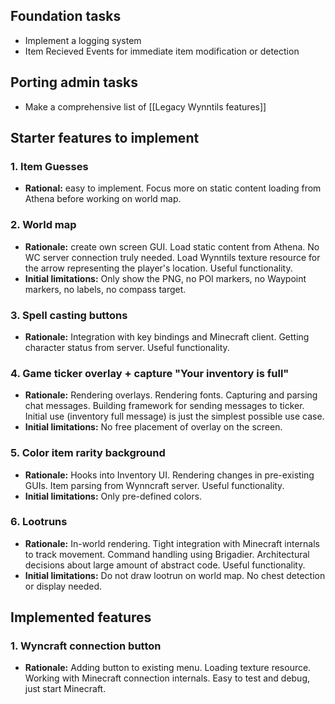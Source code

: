 ## Foundation tasks
* Implement a logging system
* Item Recieved Events for immediate item modification or detection


## Porting admin tasks
* Make a comprehensive list of [[Legacy Wynntils features]]

## Starter features to implement
### 1. Item Guesses
* **Rational:** easy to implement. Focus more on static content loading from Athena before working on world map.

### 2. World map
* **Rationale:** create own screen GUI. Load static content from Athena. No WC server connection truly needed. Load Wynntils texture resource for the arrow representing the player's location. Useful functionality.
* **Initial limitations:** Only show the PNG, no POI markers, no Waypoint markers, no labels, no compass target.

### 3. Spell casting buttons
*  **Rationale:** Integration with key bindings and Minecraft client. Getting character status from server. Useful functionality.

### 4. Game ticker overlay + capture "Your inventory is full"
* **Rationale:** Rendering overlays. Rendering fonts. Capturing and parsing chat messages. Building framework for sending messages to ticker. Initial use (inventory full message) is just the simplest possible use case.
* **Initial limitations:** No free placement of overlay on the screen.

### 5. Color item rarity background
* **Rationale:** Hooks into Inventory UI. Rendering changes in pre-existing GUIs. Item parsing from Wynncraft server. Useful functionality.
* **Initial limitations:** Only pre-defined colors.

### 6. Lootruns
* **Rationale:** In-world rendering. Tight integration with Minecraft internals to track movement. Command handling using Brigadier. Architectural decisions about large amount of abstract code. Useful functionality.
* **Initial limitations:** Do not draw lootrun on world map. No chest detection or display needed.

## Implemented features
### 1. Wyncraft connection button
* **Rationale:** Adding button to existing menu. Loading texture resource. Working with Minecraft connection internals. Easy to test and debug, just start Minecraft.
